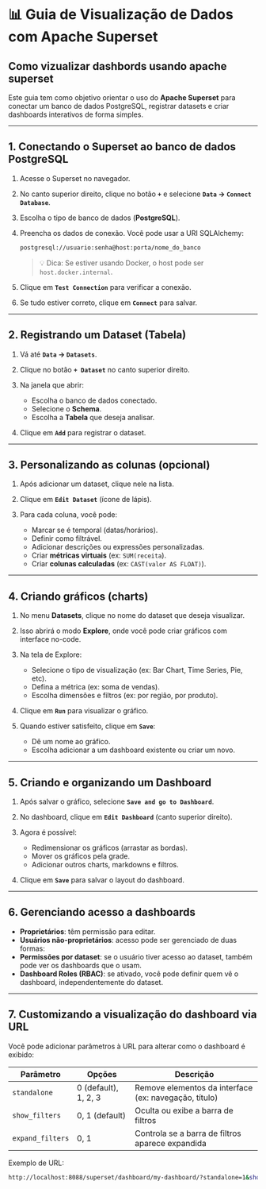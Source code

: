 # 📊 Guia de Visualização de Dados com Apache Superset

## Como vizualizar dashbords usando apache superset

Este guia tem como objetivo orientar o uso do **Apache Superset** para conectar um banco de dados PostgreSQL, registrar datasets e criar dashboards interativos de forma simples.

---

## 1. Conectando o Superset ao banco de dados PostgreSQL

1. Acesse o Superset no navegador.
2. No canto superior direito, clique no botão **`+`** e selecione **`Data` → `Connect Database`**.
3. Escolha o tipo de banco de dados (**PostgreSQL**).
4. Preencha os dados de conexão. Você pode usar a URI SQLAlchemy:

    ```bash
    postgresql://usuario:senha@host:porta/nome_do_banco
    ```

    > 💡 Dica: Se estiver usando Docker, o host pode ser `host.docker.internal`.

5. Clique em **`Test Connection`** para verificar a conexão.
6. Se tudo estiver correto, clique em **`Connect`** para salvar.

---

## 2. Registrando um Dataset (Tabela)

1. Vá até **`Data` → `Datasets`**.  
2. Clique no botão **`+ Dataset`** no canto superior direito.  
3. Na janela que abrir:

    - Escolha o banco de dados conectado.
    - Selecione o **Schema**.
    - Escolha a **Tabela** que deseja analisar.

4. Clique em **`Add`** para registrar o dataset.

---

## 3. Personalizando as colunas (opcional)

1. Após adicionar um dataset, clique nele na lista.
2. Clique em **`Edit Dataset`** (ícone de lápis).
3. Para cada coluna, você pode:

    - Marcar se é temporal (datas/horários).
    - Definir como filtrável.
    - Adicionar descrições ou expressões personalizadas.
    - Criar **métricas virtuais** (ex: `SUM(receita`).
    - Criar **colunas calculadas** (ex: `CAST(valor AS FLOAT)`).

---

## 4. Criando gráficos (charts)

1. No menu **Datasets**, clique no nome do dataset que deseja visualizar.  
2. Isso abrirá o modo **Explore**, onde você pode criar gráficos com interface no-code.  
3. Na tela de Explore:

    - Selecione o tipo de visualização (ex: Bar Chart, Time Series, Pie, etc).
    - Defina a métrica (ex: soma de vendas).
    - Escolha dimensões e filtros (ex: por região, por produto).

4. Clique em **`Run`** para visualizar o gráfico.  
5. Quando estiver satisfeito, clique em **`Save`**:

    - Dê um nome ao gráfico.
    - Escolha adicionar a um dashboard existente ou criar um novo.

---

## 5. Criando e organizando um Dashboard

1. Após salvar o gráfico, selecione **`Save and go to Dashboard`**.  
2. No dashboard, clique em **`Edit Dashboard`** (canto superior direito).  
3. Agora é possível:

    - Redimensionar os gráficos (arrastar as bordas).
    - Mover os gráficos pela grade.
    - Adicionar outros charts, markdowns e filtros.

4. Clique em **`Save`** para salvar o layout do dashboard.

---

## 6. Gerenciando acesso a dashboards

- **Proprietários**: têm permissão para editar.
- **Usuários não-proprietários**: acesso pode ser gerenciado de duas formas:
- **Permissões por dataset**: se o usuário tiver acesso ao dataset, também pode ver os dashboards que o usam.
- **Dashboard Roles (RBAC)**: se ativado, você pode definir quem vê o dashboard, independentemente do dataset.

---

## 7. Customizando a visualização do dashboard via URL

Você pode adicionar parâmetros à URL para alterar como o dashboard é exibido:

| Parâmetro | Opções         | Descrição |
|----------|----------------|-----------|
| `standalone` | 0 (default), 1, 2, 3 | Remove elementos da interface (ex: navegação, título) |
| `show_filters` | 0, 1 (default) | Oculta ou exibe a barra de filtros |
| `expand_filters` | 0, 1 | Controla se a barra de filtros aparece expandida |

Exemplo de URL:

```bash
http://localhost:8088/superset/dashboard/my-dashboard/?standalone=1&show_filters=0
```
